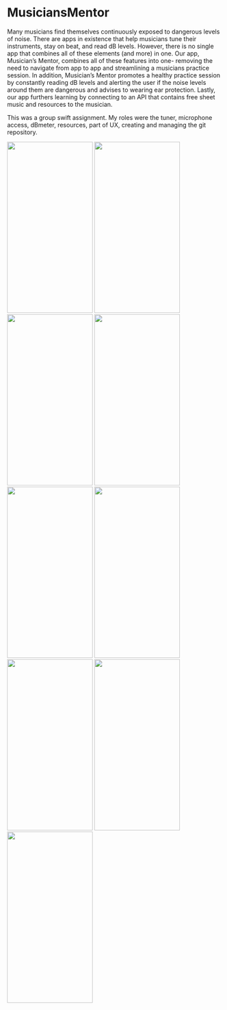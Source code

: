 # MusiciansMentor
Many musicians find themselves continuously exposed to dangerous levels of noise. There are apps in existence that help musicians tune their instruments, stay on beat, and read dB levels. However, there is no single app that combines all of these elements (and more) in one. Our app, Musician’s Mentor, combines all of these features into one- removing the need to navigate from app to app and streamlining a musicians practice session. In addition, Musician’s Mentor promotes a healthy practice session by constantly reading dB levels and alerting the user if the noise levels around them are dangerous and advises to wearing ear protection. Lastly, our app furthers learning by connecting to an API that contains free sheet music and resources to the musician. 

This was a group swift assignment. My roles were the tuner, microphone access, dBmeter, resources, part of UX, creating and managing the git repository.

<img src="https://github.com/SeanaAlohi/MusiciansMentor/assets/148152470/8edd10c3-e5e7-4dfc-b555-813d1f472bd5" width=200 height=400>
<img src="https://github.com/SeanaAlohi/MusiciansMentor/assets/148152470/97088c28-d230-49a4-b132-5d7b74d87109" width=200 height=400>
<img src="https://github.com/SeanaAlohi/MusiciansMentor/assets/148152470/50180dc8-2abf-4c0d-b70f-3f2bacd42ba1" width=200 height=400>
<img src="https://github.com/SeanaAlohi/MusiciansMentor/assets/148152470/592c0f9e-0f13-46da-b7e5-bf1dd27042dc" width=200 height=400>
<img src="https://github.com/SeanaAlohi/MusiciansMentor/assets/148152470/ab4e5268-4fd2-4639-b32b-a856f15a0651" width=200 height=400>
<img src="https://github.com/SeanaAlohi/MusiciansMentor/assets/148152470/78c3ce04-9803-4d0e-93f6-74380e009253" width=200 height=400>
<img src="https://github.com/SeanaAlohi/MusiciansMentor/assets/148152470/06140be8-1e72-444d-a415-4eeab350c61a" width=200 height=400>
<img src="https://github.com/SeanaAlohi/MusiciansMentor/assets/148152470/156fa459-f20d-4754-861c-6ccf8dcc17f3" width=200 height=400>
<img src="https://github.com/SeanaAlohi/MusiciansMentor/assets/148152470/f107a846-c8bf-41f5-a9e6-c8b027a71cf4" width=200 height=400>

